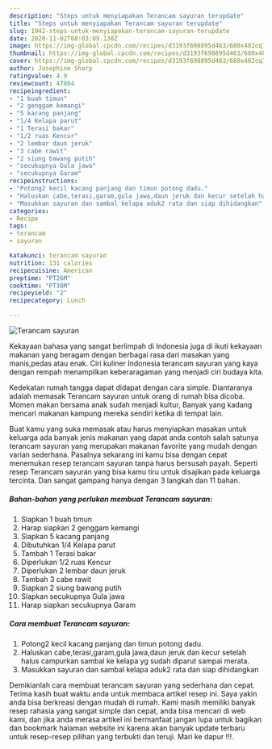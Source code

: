 ```yaml
---
description: "Steps untuk menyiapakan Terancam sayuran terupdate"
title: "Steps untuk menyiapakan Terancam sayuran terupdate"
slug: 1942-steps-untuk-menyiapakan-terancam-sayuran-terupdate
date: 2020-11-02T08:03:09.130Z
image: https://img-global.cpcdn.com/recipes/d3193f698895d463/680x482cq70/terancam-sayuran-foto-resep-utama.jpg
thumbnail: https://img-global.cpcdn.com/recipes/d3193f698895d463/680x482cq70/terancam-sayuran-foto-resep-utama.jpg
cover: https://img-global.cpcdn.com/recipes/d3193f698895d463/680x482cq70/terancam-sayuran-foto-resep-utama.jpg
author: Josephine Sharp
ratingvalue: 4.9
reviewcount: 47864
recipeingredient:
- "1 buah timun"
- "2 genggam kemangi"
- "5 kacang panjang"
- "1/4 Kelapa parut"
- "1 Terasi bakar"
- "1/2 ruas Kencur"
- "2 lembar daun jeruk"
- "3 cabe rawit"
- "2 siung bawang putih"
- "secukupnya Gula jawa"
- "secukupnya Garam"
recipeinstructions:
- "Potong2 kecil kacang panjang dan timun potong dadu."
- "Haluskan cabe,terasi,garam,gula jawa,daun jeruk dan kecur setelah halus campurkan sambal ke kelapa yg sudah diparut sampai merata."
- "Masukkan sayuran dan sambal kelapa aduk2 rata dan siap dihidangkan"
categories:
- Recipe
tags:
- terancam
- sayuran

katakunci: terancam sayuran 
nutrition: 131 calories
recipecuisine: American
preptime: "PT26M"
cooktime: "PT38M"
recipeyield: "2"
recipecategory: Lunch

---
```



![Terancam sayuran](https://img-global.cpcdn.com/recipes/d3193f698895d463/680x482cq70/terancam-sayuran-foto-resep-utama.jpg)

Kekayaan bahasa yang sangat berlimpah di Indonesia juga di ikuti kekayaan makanan yang beragam dengan berbagai rasa dari masakan yang manis,pedas atau enak. Ciri kuliner Indonesia terancam sayuran yang kaya dengan rempah menampilkan keberaragaman yang menjadi ciri budaya kita.


Kedekatan rumah tangga dapat didapat dengan cara simple. Diantaranya adalah memasak Terancam sayuran untuk orang di rumah bisa dicoba. Momen makan bersama anak sudah menjadi kultur, Banyak yang kadang mencari makanan kampung mereka sendiri ketika di tempat lain.



Buat kamu yang suka memasak atau harus menyiapkan masakan untuk keluarga ada banyak jenis makanan yang dapat anda contoh salah satunya terancam sayuran yang merupakan makanan favorite yang mudah dengan varian sederhana. Pasalnya sekarang ini kamu bisa dengan cepat menemukan resep terancam sayuran tanpa harus bersusah payah.
Seperti resep Terancam sayuran yang bisa kamu tiru untuk disajikan pada keluarga tercinta. Dan sangat gampang hanya dengan 3 langkah dan 11 bahan.


<!--inarticleads1-->

##### Bahan-bahan yang perlukan membuat Terancam sayuran:

1. Siapkan 1 buah timun
1. Harap siapkan 2 genggam kemangi
1. Siapkan 5 kacang panjang
1. Dibutuhkan 1/4 Kelapa parut
1. Tambah 1 Terasi bakar
1. Diperlukan 1/2 ruas Kencur
1. Diperlukan 2 lembar daun jeruk
1. Tambah 3 cabe rawit
1. Siapkan 2 siung bawang putih
1. Siapkan secukupnya Gula jawa
1. Harap siapkan secukupnya Garam




<!--inarticleads2-->

##### Cara membuat  Terancam sayuran:

1. Potong2 kecil kacang panjang dan timun potong dadu.
1. Haluskan cabe,terasi,garam,gula jawa,daun jeruk dan kecur setelah halus campurkan sambal ke kelapa yg sudah diparut sampai merata.
1. Masukkan sayuran dan sambal kelapa aduk2 rata dan siap dihidangkan




Demikianlah cara membuat terancam sayuran yang sederhana dan cepat. Terima kasih buat waktu anda untuk membaca artikel resep ini. Saya yakin anda bisa berkreasi dengan mudah di rumah. Kami masih memiliki banyak resep rahasia yang sangat simple dan cepat, anda bisa mencari di web kami, dan jika anda merasa artikel ini bermanfaat jangan lupa untuk bagikan dan bookmark halaman website ini karena akan banyak update terbaru untuk resep-resep pilihan yang terbukti dan teruji. Mari ke dapur !!!. 
